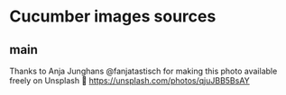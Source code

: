 # Cucumber images sources

## main

Thanks to Anja Junghans @fanjatastisch for making this photo available freely on Unsplash 🎁
https://unsplash.com/photos/qjuJBB5BsAY
